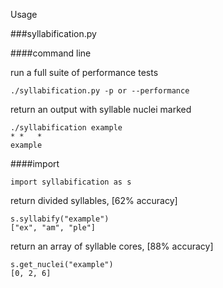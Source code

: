 Usage

###syllabification.py

####command line

run a full suite of performance tests

    ./syllabification.py -p or --performance

return an output with syllable nuclei marked

    ./syllabification example
    * *   *
    example

####import

    import syllabification as s

return divided syllables, [62% accuracy]

    s.syllabify("example")
    ["ex", "am", "ple"]

return an array of syllable cores, [88% accuracy]

    s.get_nuclei("example")
    [0, 2, 6]
